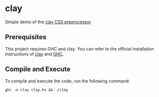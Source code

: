 # clay
Simple demo of the [clay CSS preprocessor](http://fvisser.nl/clay/)

## Prerequisites
This project requires GHC and clay.
You can refer to the official installation instructions of [clay](http://fvisser.nl/clay/#install) and [GHC](https://www.haskell.org/downloads/#minimal).

## Compile and Execute

To compile and execute the code, run the following command:

``` ghc -o clay clay.hs && ./clay ```
